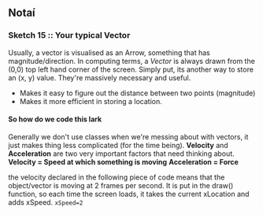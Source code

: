 ## Notaí

### Sketch 15 :: Your typical Vector

Usually, a vector is visualised as an Arrow, something that has magnitude/direction.
In computing terms, a _Vector_ is always drawn from the (0,0) top left hand corner of the screen.
Simply put, its another way to store an (x, y) value. They're massively necessary and useful.
- Makes it easy to figure out the distance between two points (magnitude)
- Makes it more efficient in storing a location.


#### So how do we code this lark
Generally we don't use classes when we're messing about with vectors, it just makes thing less complicated (for the time being).
**Velocity** and **Acceleration** are two very important factors that need thinking about.
**Velocity = Speed at which something is moving**
**Acceleration = Force**

the velocity declared in the following piece of code means that the object/vector is moving at 2 frames per second. It is put in the draw() function, so each time the screen loads, it takes the current xLocation and adds xSpeed.
``` xSpeed=2 ```
